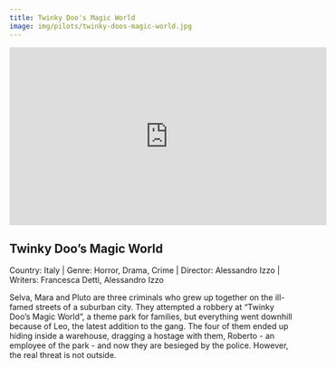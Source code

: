 ```yaml
---
title: Twinky Doo's Magic World
image: img/pilots/twinky-doos-magic-world.jpg
---
```

<iframe width="560" height="315" src="https://www.youtube-nocookie.com/embed/f69pNOiCZsg?controls=1" frameborder="0" allow="accelerometer; autoplay; encrypted-media; gyroscope; picture-in-picture" allowfullscreen></iframe>

## Twinky Doo’s Magic World 
Country: Italy | Genre: Horror, Drama, Crime | Director: Alessandro Izzo | Writers: Francesca Detti, Alessandro Izzo 

Selva, Mara and Pluto are three criminals who grew up together on the ill-famed streets of a suburban city. They attempted a robbery at “Twinky Doo’s Magic World”, a theme park for families, but everything went downhill because of Leo, the latest addition to the gang. The four of them ended up hiding inside a warehouse, dragging a hostage with them, Roberto - an employee of the park - and now they are besieged by the police. However, the real threat is not outside.
